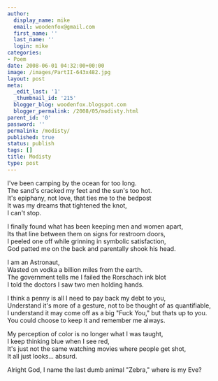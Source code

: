 ```yaml
---
author:
  display_name: mike
  email: woodenfox@gmail.com
  first_name: ''
  last_name: ''
  login: mike
categories:
- Poem
date: 2008-06-01 04:32:00+00:00
image: /images/PartII-643x482.jpg
layout: post
meta:
  _edit_last: '1'
  _thumbnail_id: '215'
  blogger_blog: woodenfox.blogspot.com
  blogger_permalink: /2008/05/modisty.html
parent_id: '0'
password: ''
permalink: /modisty/
published: true
status: publish
tags: []
title: Modisty
type: post
---
```


I've been camping by the ocean for too long.  
The sand's cracked my feet and the sun's too hot.  
It's epiphany, not love, that ties me to the bedpost  
It was my dreams that tightened the knot,  
I can't stop.

I finally found what has been keeping men and women apart,  
Its that line between them on signs for restroom doors,  
I peeled one off while grinning in symbolic satisfaction,  
God patted me on the back and parentally shook his head.

I am an Astronaut,  
Wasted on vodka a billion miles from the earth.  
The government tells me I failed the Rorschach ink blot  
I told the doctors I saw two men holding hands.

I think a penny is all I need to pay back my debt to you,  
Understand it's more of a gesture, not to be thought of as quantifiable,  
I understand it may come off as a big "Fuck You," but thats up to you.  
You could choose to keep it and remember me always.

My perception of color is no longer what I was taught,  
I keep thinking blue when I see red,  
It's just not the same watching movies where people get shot,  
It all just looks... absurd.

Alright God, I name the last dumb animal "Zebra," where is my Eve?

